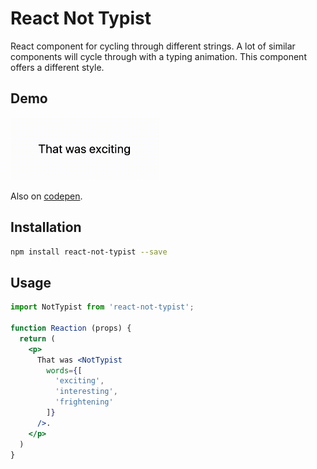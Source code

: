 # React Not Typist

React component for cycling through different strings. A lot of similar
components will cycle through with a typing animation. This component offers a
different style.

## Demo

<img src="demo/demo.gif" alt="The component in action" height=100 />

Also on [codepen](https://codepen.io/chrismilson/pen/gObQJZV).

## Installation

```bash
npm install react-not-typist --save
```

## Usage

```jsx
import NotTypist from 'react-not-typist';

function Reaction (props) {
  return (
    <p>
      That was <NotTypist 
        words={[
          'exciting',
          'interesting',
          'frightening'
        ]}
      />.
    </p>
  )
}
```